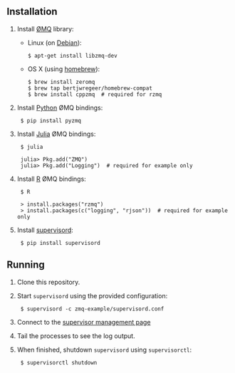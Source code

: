 Installation
------------

1. Install [ØMQ](http://zeromq.org/) library:
      - Linux (on [Debian](http://debian.org/)):

            $ apt-get install libzmq-dev
      - OS X (using [homebrew](http://brew.sh/)):

            $ brew install zeromq
            $ brew tap bertjwregeer/homebrew-compat
            $ brew install cppzmq  # required for rzmq
2. Install [Python](http://python.org/) ØMQ bindings:

        $ pip install pyzmq

3. Install [Julia](http://julialang.org/) ØMQ bindings:

        $ julia

        julia> Pkg.add("ZMQ")
        julia> Pkg.add("Logging")  # required for example only

4. Install [R](http://r-project.org/) ØMQ bindings:

        $ R

        > install.packages("rzmq")
        > install.packages(c("logging", "rjson"))  # required for example only

5. Install [supervisord](http://supervisord.org/):

        $ pip install supervisord


Running
-------

1. Clone this repository.

2. Start `supervisord` using the provided configuration:

        $ supervisord -c zmq-example/supervisord.conf

3. Connect to the [supervisor management page](http://localhost:9001/)

4. Tail the processes to see the log output.

5. When finished, shutdown `supervisord` using `supervisorctl`:

        $ supervisorctl shutdown
